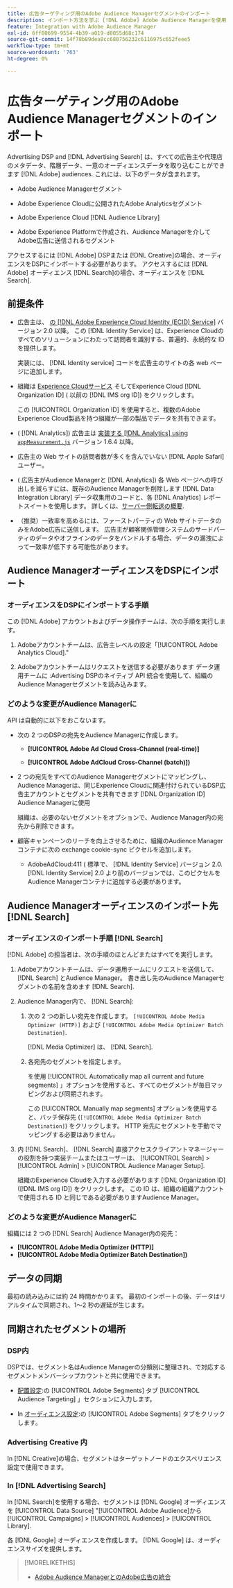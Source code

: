 ```yaml
---
title: 広告ターゲティング用のAdobe Audience Managerセグメントのインポート
description: インポート方法を学ぶ [!DNL Adobe] Adobe Audience Managerを使用して Advertising DSPと Search にオーディエンスを追加
feature: Integration with Adobe Audience Manager
exl-id: 6ff80699-9554-4b39-a019-d8055d68c174
source-git-commit: 14f78b89dea8cc680756232c6116975c652feee5
workflow-type: tm+mt
source-wordcount: '763'
ht-degree: 0%

---
```


# 広告ターゲティング用のAdobe Audience Managerセグメントのインポート

Advertising DSP and [!DNL Advertising Search] は、すべての広告主や代理店のメタデータ、階層データ、一意のオーディエンスデータを取り込むことができます [!DNL Adobe] audiences<!-- segments or audiences? Standardize terms per AAM's docs -->. これには、以下のデータが含まれます。

* Adobe Audience Managerセグメント

* Adobe Experience Cloudに公開されたAdobe Analyticsセグメント

* Adobe Experience Cloud [!DNL Audience Library]

* Adobe Experience Platformで作成され、Audience Managerを介してAdobe広告に送信されるセグメント

アクセスするには [!DNL Adobe] DSPまたは [!DNL Creative]の場合、オーディエンスをDSPにインポートする必要があります。 アクセスするには [!DNL Adobe] オーディエンス [!DNL Search]の場合、オーディエンスを [!DNL Search].

## 前提条件

* 広告主は、 [の [!DNL Adobe Experience Cloud Identity (ECID) Service]](https://experienceleague.adobe.com/docs/id-service/using/intro/overview.html) バージョン 2.0 以降。 この [!DNL Identity Service] は、Experience Cloudのすべてのソリューションにわたって訪問者を識別する、普遍的、永続的な ID を提供します。

   実装には、 [!DNL Identity service] コードを広告主のサイトの各 web ページに追加します。

* 組織は [Experience Cloudサービス](https://experienceleague.adobe.com/docs/core-services/interface/services/core-services.html) そしてExperience Cloud [!DNL Organization ID] ( 以前の [!DNL IMS org ID]) をクリックします。

   この [!UICONTROL Organization ID] を使用すると、複数のAdobe Experience Cloud製品を持つ組織が一部の製品でデータを共有できます。

* ( [!DNL Analytics]) 広告主は [実装する [!DNL Analytics] using `appMeasurement.js`](https://experienceleague.adobe.com/docs/analytics/implementation/js/overview.html) バージョン 1.6.4 以降。

* 広告主の Web サイトの訪問者数が多くを含んでいない [!DNL Apple Safari] ユーザー。

* ( 広告主がAudience Managerと [!DNL Analytics]) 各 Web ページへの呼び出しを減らすには、既存のAudience Managerを削除します [!DNL Data Integration Library] データ収集用のコードと、各 [!DNL Analytics] レポートスイートを使用します。 詳しくは、[サーバー側転送の概要](https://experienceleague.adobe.com/docs/analytics/admin/admin-tools/server-side-forwarding/ssf.html).

* （推奨）一致率を高めるには、ファーストパーティの Web サイトデータのみをAdobe広告に送信します。 広告主が顧客関係管理システムのサードパーティのデータやオフラインのデータをバンドルする場合、データの漏洩によって一致率が低下する可能性があります。

## Audience ManagerオーディエンスをDSPにインポート

### オーディエンスをDSPにインポートする手順

この [!DNL Adobe] アカウントおよびデータ操作チームは、次の手順を実行します。

1. Adobeアカウントチームは、広告主レベルの設定「[!UICONTROL Adobe Analytics Cloud].&quot;

1. Adobeアカウントチームはリクエストを送信する必要があります<!-- Submit a request as a JIRA task? --> データ運用チームに<!-- implementation team? --> :Advertising DSPのネイティブ API 統合を使用して、組織のAudience Managerセグメントを読み込みます。

### どのような変更がAudience Managerに

API は自動的に以下をおこないます。

* 次の 2 つのDSPの宛先をAudience Managerに作成します。

   * **[!UICONTROL Adobe Ad Cloud Cross-Channel (real-time)]**

   * **[!UICONTROL Adobe AdCloud Cross-Channel (batch)])**

* 2 つの宛先をすべてのAudience Managerセグメントにマッピングし、Audience Managerは、同じExperience Cloudに関連付けられているDSP広告主アカウントとセグメントを共有できます [!DNL Organization ID] Audience Managerに使用 <!-- Verify -->

   組織は、必要のないセグメントをオプションで、Audience Manager内の宛先から削除できます。

* 顧客キャンペーンのリーチを向上させるために、組織のAudience Managerコンテナに次の exchange cookie-sync ピクセルを追加します。

   * AdobeAdCloud:411 ( 標準で、 [!DNL Identity Service] バージョン 2.0. [!DNL Identity Service] 2.0 より前のバージョンでは、このピクセルをAudience Managerコンテナに追加する必要があります。

## Audience Managerオーディエンスのインポート先 [!DNL Search]

### オーディエンスのインポート手順 [!DNL Search]

[!DNL Adobe] の担当者は、次の手順のほとんどまたはすべてを実行します。

1. Adobeアカウントチームは、データ運用チームにリクエストを送信して、 [!DNL Search] とAudience Manager。 書き出し先のAudience Managerセグメントの名前を含めます [!DNL Search].

1. Audience Manager内で、 [!DNL Search]:

   1. 次の 2 つの新しい宛先を作成します。 `[!UICONTROL Adobe Media Optimizer (HTTP)]` および `[!UICONTROL Adobe Media Optimizer Batch Destination]`.

      [!DNL Media Optimizer] は、 [!DNL Search].

   1. 各宛先のセグメントを指定します。

      を使用 [!UICONTROL Automatically map all current and future segments] 」オプションを使用すると、すべてのセグメントが毎日マッピングおよび同期されます。

      この [!UICONTROL Manually map segments] オプションを使用すると、バッチ保存先 (`[!UICONTROL Adobe Media Optimizer Batch Destination]`) をクリックします。 HTTP 宛先にセグメントを手動でマッピングする必要はありません。

1. 内 [!DNL Search]、 [!DNL Search] 直接アクセスクライアントマネージャーの役割を持つ実装チームまたはユーザーは、 [!UICONTROL Search] > [!UICONTROL Admin] > [!UICONTROL Audience Manager Setup].

   組織のExperience Cloudを入力する必要があります [!DNL Organization ID] ([!DNL IMS org ID]) をクリックします。 この ID は、組織の組織アカウントで使用される ID と同じである必要がありますAudience Manager。

### どのような変更がAudience Managerに

組織には 2 つの [!DNL Search] Audience Manager内の宛先：

* **[!UICONTROL Adobe Media Optimizer (HTTP)]**
* **[!UICONTROL Adobe Media Optimizer Batch Destination])**

## データの同期

最初の読み込みには約 24 時間かかります。 最初のインポートの後、データはリアルタイムで同期され、1～2 秒の遅延が生じます。

<!--
### How DSP Syncs the Data

DSP syncs the data automatically using the [!DNL Adobe Experience Cloud Identity (ECID) Service]. During synchronization, the [!DNL ECID Service] calls Adobe Advertising at [!DNL cm.eversttech.net]. Because Adobe Advertising is a trusted domain, ID syncs take place from parent pages rather than within the destination publishing iframes, as they do with most third-party activation partners. Audience Manager identifies unique users by device IDs, using the [Audience Manager [!DNL Unique User ID (AAM UUID)]](https://experienceleague.adobe.com/docs/audience-manager/user-guide/reference/ids-in-aam.html#global-device-ids), also called the [!DNL Device ID].

![Synchronization of [!DNL Adobe] audiences in DSP](/help/integrations/assets/audience-manager-sync.png)

### How Search Syncs the Data
-->

<!-- 
Segment membership data is sent only after one of the following events occurs:

* (Advertisers with DSP):

  * The segment is targeted in an Adobe Advertising display ad.

  * The segment is added to the [!DNL Adobe AdCloud Cross-Channel] batch and real-time destinations within the Audience Manager user interface.

* (Advertisers with [!DNL Search]):

  * The segment is targeted in an Adobe Advertising search ad.

  * The segment is added to the [!DNL Adobe Media Optimizer] batch and HTTP destinations within the Audience Manager user interface.
 -->
<!-- Is membership data/whatever available in Creative? If so, does it show the same as DSP? -->

## 同期されたセグメントの場所

### DSP内

DSPでは、セグメント名はAudience Managerの分類別に整理され、で対応するセグメントメンバーシップカウントと共に使用できます。

* [配置設定](/help/dsp/campaign-management/placements/placement-settings.md#audience-targeting):の [!UICONTROL Adobe Segments] タブ [!UICONTROL Audience Targeting] 」セクションに入力します。

* In [オーディエンス設定](/help/dsp/audiences/audience-settings.md):の [!UICONTROL Adobe Segments] タブをクリックします。

### Advertising Creative 内

In [!DNL Creative]の場合、セグメントはターゲットノードのエクスペリエンス設定で使用できます。

### In [!DNL Advertising Search]

In [!DNL Search]を使用する場合、セグメントは [!DNL Google] オーディエンスを [!UICONTROL Data Source] &quot;[!UICONTROL Adobe Audience]から [!UICONTROL Campaigns] > [!UICONTROL Audiences] > [!UICONTROL Library].

各 [!DNL Google] オーディエンスを作成します。 [!DNL Google] は、オーディエンスサイズを提供します。

>[!MORELIKETHIS]
>
>* [Adobe Audience ManagerとのAdobe広告の統合](/help/integrations/audience-manager/overview.md)

